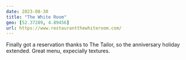 ```yaml
---
date: 2023-08-30
title: "The White Room"
geo: [52.37289, 4.89456]
url: https://www.restaurantthewhiteroom.com/
---
```


Finally got a reservation thanks to The Tailor, so the anniversary holiday extended. Great menu, expecially textures.
